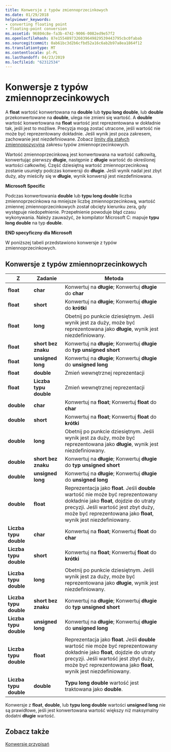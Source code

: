 ```yaml
---
title: Konwersje z typów zmiennoprzecinkowych
ms.date: 01/29/2018
helpviewer_keywords:
- converting floating point
- floating-point conversion
ms.assetid: 96804c8e-fa3b-4742-9006-0082ed9e57f2
ms.openlocfilehash: 87e1554897326039649829539443795cbc0fabab
ms.sourcegitcommit: 0ab61bc3d2b6cfbd52a16c6ab2b97a8ea1864f12
ms.translationtype: MT
ms.contentlocale: pl-PL
ms.lasthandoff: 04/23/2019
ms.locfileid: "62312534"
---
```

# <a name="conversions-from-floating-point-types"></a>Konwersje z typów zmiennoprzecinkowych

A **float** wartość konwertowana na **double** lub **typu long double**, lub **double** przekonwertowane na **double**, ulega nie zmieni się wartość. A **double** wartość konwertowana na **float** wartość jest reprezentowana w dokładnie tak, jeśli jest to możliwe. Precyzja mogą zostać utracone, jeśli wartość nie może być reprezentowany dokładnie. Jeśli wynik jest poza zakresem, zachowanie jest niezdefiniowane. Zobacz [limity dla stałych zmiennopozycyjna](../c-language/limits-on-floating-point-constants.md) zakresu typów zmiennoprzecinkowych.

Wartość zmiennoprzecinkową jest konwertowana na wartość całkowitą, konwertując pierwszy **długie**, następnie z **długie** wartość do określonej wartości całkowitej. Część dziesiętną wartość zmiennoprzecinkową zostanie usunięty podczas konwersji do **długie**. Jeśli wynik nadal jest zbyt duży, aby mieściły się w **długie**, wynik konwersji jest niezdefiniowana.

**Microsoft Specific**

Podczas konwertowania **double** lub **typu long double** liczba zmiennoprzecinkowa na mniejsze liczbę zmiennoprzecinkową, wartość zmiennej zmiennoprzecinkowych został obcięty kierunku zera, gdy występuje niedopełnienie. Przepełnienie powoduje błąd czasu wykonywania. Należy zauważyć, że kompilator Microsoft C: mapuje **typu long double** na typ **double**.

**END specyficzny dla Microsoft**

W poniższej tabeli przedstawiono konwersje z typów zmiennoprzecinkowych.

## <a name="conversions-from-floating-point-types"></a>Konwersje z typów zmiennoprzecinkowych

|Z|Zadanie|Metoda|
|----------|--------|------------|
|**float**|**char**|Konwertuj na **długie**; Konwertuj **długie** do **char**|
|**float**|**short**|Konwertuj na **długie**; Konwertuj **długie** do **krótki**|
|**float**|**long**|Obetnij po punkcie dziesiętnym. Jeśli wynik jest za duży, może być reprezentowana jako **długie**, wynik jest niezdefiniowany.|
|**float**|**short bez znaku**|Konwertuj na **długie**; Konwertuj **długie** do **typ unsigned short**|
|**float**|**unsigned long**|Konwertuj na **długie**; Konwertuj **długie** do **unsigned long**|
|**float**|**double**|Zmień wewnętrznej reprezentacji|
|**float**|**Liczba typu double**|Zmień wewnętrznej reprezentacji|
|**double**|**char**|Konwertuj na **float**; Konwertuj **float** do **char**|
|**double**|**short**|Konwertuj na **float**; Konwertuj **float** do **krótki**|
|**double**|**long**|Obetnij po punkcie dziesiętnym. Jeśli wynik jest za duży, może być reprezentowana jako **długie**, wynik jest niezdefiniowany.|
|**double**|**short bez znaku**|Konwertuj na **długie**; Konwertuj **długie** do **typ unsigned short**|
|**double**|**unsigned long**|Konwertuj na **długie**; Konwertuj **długie** do **unsigned long**|
|**double**|**float**|Reprezentacja jako **float**. Jeśli **double** wartość nie może być reprezentowany dokładnie jako **float**, dojdzie do utraty precyzji. Jeśli wartość jest zbyt duży, może być reprezentowana jako **float**, wynik jest niezdefiniowany.|
|**Liczba typu double**|**char**|Konwertuj na **float**; Konwertuj **float** do **char**|
|**Liczba typu double**|**short**|Konwertuj na **float**; Konwertuj **float** do **krótki**|
|**Liczba typu double**|**long**|Obetnij po punkcie dziesiętnym. Jeśli wynik jest za duży, może być reprezentowana jako **długie**, wynik jest niezdefiniowany.|
|**Liczba typu double**|**short bez znaku**|Konwertuj na **długie**; Konwertuj **długie** do **typ unsigned short**|
|**Liczba typu double**|**unsigned long**|Konwertuj na **długie**; Konwertuj **długie** do **unsigned long**|
|**Liczba typu double**|**float**|Reprezentacja jako **float**. Jeśli **double** wartość nie może być reprezentowany dokładnie jako **float**, dojdzie do utraty precyzji. Jeśli wartość jest zbyt duży, może być reprezentowana jako **float**, wynik jest niezdefiniowany.|
|**Liczba typu double**|**double**|**Typu long double** wartość jest traktowana jako **double**.|

Konwersje z **float**, **double**, lub **typu long double** wartości **unsigned long** nie są prawidłowe, jeśli jest konwertowana wartość większy niż maksymalny dodatni **długie** wartość.

## <a name="see-also"></a>Zobacz także

[Konwersje przypisań](../c-language/assignment-conversions.md)
